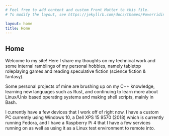 ```yaml
---
# Feel free to add content and custom Front Matter to this file.
# To modify the layout, see https://jekyllrb.com/docs/themes/#overriding-theme-defaults

layout: home
title: Home
---
```

## **Home**
Welcome to my site! Here I share my thoughts on my technical work and some internal ramblings of my personal hobbies, namely tabletop roleplaying games and reading speculative fiction (science fiction & fantasy).

Some personal projects of mine are brushing up on my C++ knowledge, learning new languages such as Rust, and continuing to learn more about Linux/Unix based operating systems and making shell scripts, mainly in Bash.

I currently have a few devices that I work off of right now. I have a custom PC currently using Windows 10, a Dell XPS 15 9570 (2018) which is currently running Fedora, and I have a Raspberry Pi 4 that I have a few services running on as well as using it as a Linux test environment to remote into.